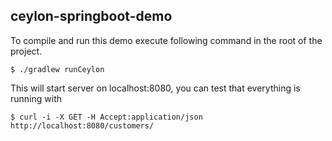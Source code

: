 ceylon-springboot-demo
----------------------

To compile and run this demo execute following command in the root of the project.

    $ ./gradlew runCeylon
    
This will start server on localhost:8080, you can test that everything is running with 
    
    $ curl -i -X GET -H Accept:application/json http://localhost:8080/customers/
